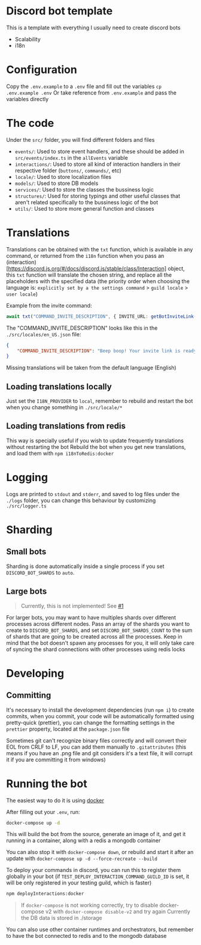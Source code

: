 # Discord bot template

This is a template with everything I usually need to create discord bots

- Scalability
- i18n

# Configuration

Copy the `.env.example` to a `.env` file and fill out the variables
`cp .env.example .env`
Or take reference from `.env.example` and pass the variables directly

# The code

Under the `src/` folder, you will find different folders and files

- `events/`: Used to store event handlers, and these should be added in `src/events/index.ts` in the `allEvents` variable
- `interactions/`: Used to store all kind of interaction handlers in their respective folder (`buttons/`, `commands/`, etc)
- `locale/`: Used to store localization files
- `models/`: Used to store DB models
- `services/`: Used to store the classes the bussiness logic
- `structures/`: Used for storing typings and other useful classes that aren't related specifically to the bussiness logic of the bot
- `utils/`: Used to store more general function and classes

# Translations

Translations can be obtained with the `txt` function, which is available in any command, or returned from the `i18n` function when you pass an (interaction)[https://discord.js.org/#/docs/discord.js/stable/class/Interaction] object, this `txt` function will translate the chosen string, and replace all the placeholders with the specified data (the priority order when choosing the language is: `explicitly set by a the settings command` > `guild locale` > `user locale`)

Example from the invite command:

```ts
await txt("COMMAND_INVITE_DESCRIPTION", { INVITE_URL: getBotInviteLink() });
```

The "COMMAND_INVITE_DESCRIPTION" looks like this in the `./src/locales/en_US.json` file:

```json
{
	"COMMAND_INVITE_DESCRIPTION": "Beep boop! Your invite link is ready:\n{INVITE_URL}"
}
```

Missing translations will be taken from the default language (English)

## Loading translations locally

Just set the `I18N_PROVIDER` to `local`, remember to rebuild and restart the bot when you change something in `./src/locale/*`

## Loading translations from redis

This way is specially useful if you wish to update frequently translations without restarting the bot
Rebuild the bot when you get new translations, and load them with `npm i18nToRedis:docker`

# Logging

Logs are printed to `stdout` and `stderr`, and saved to log files under the `./logs` folder, you can change this behaviour by customizing `./src/logger.ts`

# Sharding

## Small bots

Sharding is done automatically inside a single process if you set `DISCORD_BOT_SHARDS` to `auto`.

## Large bots

> Currently, this is not implemented! See [#1](https://github.com/eduardozgz/discord-bot-template/issues/1)

For larger bots, you may want to have multiples shards over different processes across different nodes.
Pass an array of the shards you want to create to `DISCORD_BOT_SHARDS`, and set `DISCORD_BOT_SHARDS_COUNT` to the sum of shards that are going to be created across all the processes. Keep in mind that the bot doesn't spawn any processes for you, it will only take care of syncing the shard connections with other processes using redis locks

# Developing

## Committing

It's necessary to install the development dependencies (run `npm i`) to create commits, when you commit, your code will be automatically formatted using pretty-quick (prettier), you can change the formatting settings in the `prettier` property, located at the `package.json` file

Sometimes git can't recognize binary files correctly and will convert their EOL from CRLF to LF, you can add them manually to `.gitattributes` (this means if you have an .png file and git considers it's a text file, it will corrupt it if you are committing it from windows)

# Running the bot

The easiest way to do it is using [docker](https://www.docker.com/get-started)

After filling out your `.env`, run:

```sh
docker-compose up -d
```

This will build the bot from the source, generate an image of it, and get it running in a container, along with a redis a mongodb container

You can also stop it with `docker-compose down`, or rebuild and start it after an update with `docker-compose up -d --force-recreate --build`

To deploy your commands in discord, you can run this to register them globally in your bot (if `TEST_DEPLOY_INTERACTION_COMMAND_GUILD_ID` is set, it will be only registered in your testing guild, which is faster)

```sh
npm deployInteractions:docker
```

> If `docker-compose` is not working correctly, try to disable docker-compose v2 with `docker-compose disable-v2` and try again
> Currently the DB data is stored in ./storage

You can also use other container runtimes and orchestrators, but remember to have the bot connected to redis and to the mongodb database
